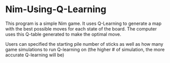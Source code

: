 # Nim-Using-Q-Learning

This program is a simple Nim game. It uses Q-Learning to generate a map with the best possible moves for each state of the board. 
The computer uses this Q-table generated to make the optimal move. 

Users can specified the starting pile number of sticks as well as how many game simulations to run Q-learning on (the higher # of simulation,  the more accurate Q-learning will be) 
